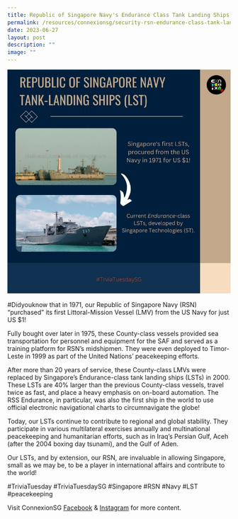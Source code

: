 ```yaml
---
title: Republic of Singapore Navy's Endurance Class Tank Landing Ships
permalink: /resources/connexionsg/security-rsn-endurance-class-tank-landing-ships/
date: 2023-06-27
layout: post
description: ""
image: ""
---
```

![](/images/connexionsg/2023/navy%20lst.png)

#Didyouknow that in 1971, our Republic of Singapore Navy (RSN) “purchased” its first Littoral-Mission Vessel (LMV) from the US Navy for just US $1!

Fully bought over later in 1975, these County-class vessels provided sea transportation for personnel and equipment for the SAF and served as a training platform for RSN’s midshipmen. They were even deployed to Timor-Leste in 1999 as part of the United Nations’ peacekeeping efforts.

After more than 20 years of service, these County-class LMVs were replaced by Singapore’s Endurance-class tank landing ships (LSTs) in 2000. These LSTs are 40% larger than the previous County-class vessels, travel twice as fast, and place a heavy emphasis on on-board automation. The RSS Endurance, in particular, was also the first ship in the world to use official electronic navigational charts to circumnavigate the globe!

Today, our LSTs continue to contribute to regional and global stability. They participate in various multilateral exercises annually and multinational peacekeeping and humanitarian efforts, such as in Iraq’s Persian Gulf, Aceh (after the 2004 boxing day tsunami), and the Gulf of Aden.

Our LSTs, and by extension, our RSN, are invaluable in allowing Singapore, small as we may be, to be a player in international affairs and contribute to the world!

#TriviaTuesday #TriviaTuesdaySG #Singapore #RSN #Navy #LST #peacekeeping

Visit ConnexionSG <a target="_blank" href="https://www.facebook.com/ConnexionSG">Facebook</a> &amp; <a target="_blank" href="https://www.instagram.com/connexionsg/">Instagram</a> for more content.